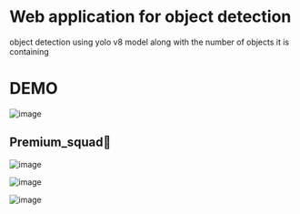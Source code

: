 # Web application for object detection
object detection using yolo v8 model along with the number of objects it is containing


# DEMO

   

   ![image](https://github.com/priyanshu5943/Web-application-for-object-detection/blob/main/images/Screenshot%20(11009).png)

   ## Premium_squad💪
   
   ![image](https://github.com/priyanshu5943/Web-application-for-object-detection/blob/main/images/premium_squad.png)

   ![image](https://github.com/priyanshu5943/Web-application-for-object-detection/blob/main/images/Me.png)

   ![image](https://github.com/priyanshu5943/Web-application-for-object-detection/blob/main/images/me%20with%20horse.png)

   
   

   

 
